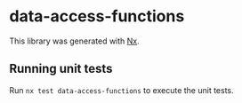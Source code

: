 # data-access-functions

This library was generated with [Nx](https://nx.dev).

## Running unit tests

Run `nx test data-access-functions` to execute the unit tests.
